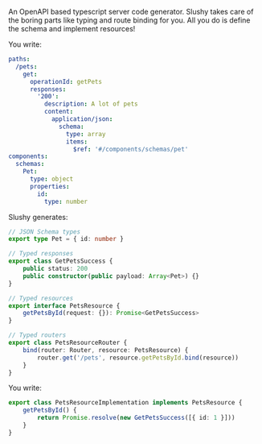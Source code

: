 An OpenAPI based typescript server code generator. Slushy takes care of the boring parts like typing and route binding for you. All you do is define the schema and implement resources!

You write:
```yaml
paths:
  /pets:
    get:
      operationId: getPets
      responses:
        '200':
          description: A lot of pets
          content:
            application/json:
              schema:
                type: array
                items:
                  $ref: '#/components/schemas/pet'
components:
  schemas:
    Pet:
      type: object
      properties:
        id:
          type: number
```

Slushy generates:
```ts
// JSON Schema types
export type Pet = { id: number }

// Typed responses
export class GetPetsSuccess {
    public status: 200
    public constructor(public payload: Array<Pet>) {}
}

// Typed resources
export interface PetsResource {
    getPetsById(request: {}): Promise<GetPetsSuccess>
}

// Typed routers
export class PetsResourceRouter {
    bind(router: Router, resource: PetsResource) {
        router.get('/pets', resource.getPetsById.bind(resource))
    }
}
```

You write:
```ts
export class PetsResourceImplementation implements PetsResource {
    getPetsById() {
        return Promise.resolve(new GetPetsSuccess([{ id: 1 }]))
    }
}
```